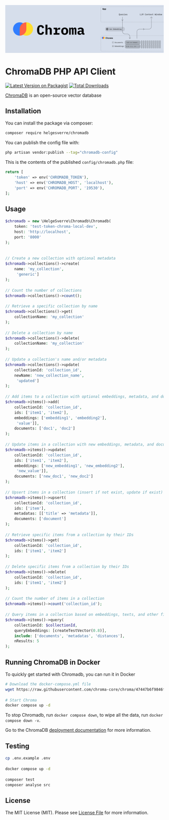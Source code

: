 <p align="center"><img src="./art/header.png"></p>

# ChromaDB PHP API Client

[![Latest Version on Packagist](https://img.shields.io/packagist/v/helgesverre/chromadb.svg?style=flat-square)](https://packagist.org/packages/helgesverre/chromadb)
[![Total Downloads](https://img.shields.io/packagist/dt/helgesverre/chromadb.svg?style=flat-square)](https://packagist.org/packages/helgesverre/chromadb)

[ChromaDB](https://github.com/chroma-core/chroma) is an open-source vector database

## Installation

You can install the package via composer:

```bash
composer require helgesverre/chromadb
```

You can publish the config file with:

```bash
php artisan vendor:publish --tag="chromadb-config"
```

This is the contents of the published `config/chromadb.php` file:

```php
return [
    'token' => env('CHROMADB_TOKEN'),
    'host' => env('CHROMADB_HOST', 'localhost'),
    'port' => env('CHROMADB_PORT', '19530'),
];
```

## Usage

```php
$chromadb = new \HelgeSverre\Chromadb\Chromadb(
    token: 'test-token-chroma-local-dev',
    host: 'http://localhost',
    port: '8000'
);


// Create a new collection with optional metadata
$chromadb->collections()->create(
    name: 'my_collection',
     'generic']
);

// Count the number of collections
$chromadb->collections()->count();

// Retrieve a specific collection by name
$chromadb->collections()->get(
    collectionName: 'my_collection'
);

// Delete a collection by name
$chromadb->collections()->delete(
    collectionName: 'my_collection'
);

// Update a collection's name and/or metadata
$chromadb->collections()->update(
    collectionId: 'collection_id',
    newName: 'new_collection_name',
     'updated']
);

// Add items to a collection with optional embeddings, metadata, and documents
$chromadb->items()->add(
    collectionId: 'collection_id',
    ids: ['item1', 'item2'],
    embeddings: ['embedding1', 'embedding2'],
     'value']],
    documents: ['doc1', 'doc2']
);

// Update items in a collection with new embeddings, metadata, and documents
$chromadb->items()->update(
    collectionId: 'collection_id',
    ids: ['item1', 'item2'],
    embeddings: ['new_embedding1', 'new_embedding2'],
     'new_value']],
    documents: ['new_doc1', 'new_doc2']
);

// Upsert items in a collection (insert if not exist, update if exist)
$chromadb->items()->upsert(
    collectionId: 'collection_id',
    ids: ['item'],
    metadatas: [['title' => 'metadata']],
    documents: ['document']
);

// Retrieve specific items from a collection by their IDs
$chromadb->items()->get(
    collectionId: 'collection_id',
    ids: ['item1', 'item2']
);

// Delete specific items from a collection by their IDs
$chromadb->items()->delete(
    collectionId: 'collection_id',
    ids: ['item1', 'item2']
);

// Count the number of items in a collection
$chromadb->items()->count('collection_id');

// Query items in a collection based on embeddings, texts, and other filters
$chromadb->items()->query(
    collectionId: $collectionId,
    queryEmbeddings: [createTestVector(0.8)],
    include: ['documents', 'metadatas', 'distances'],
    nResults: 5
);
```

## Running ChromaDB in Docker

To quickly get started with Chromadb, you can run it in Docker

```bash
# Download the docker-compose.yml file
wget https://raw.githubusercontent.com/chroma-core/chroma/47447b6f9846fb63cc17d3f458df405387f46127/docker-compose.yml

# Start Chroma
docker compose up -d
```

To stop Chromadb, run `docker compose down`, to wipe all the data, run `docker compose down -v`.

Go to the ChromaDB [deployment documentation](https://docs.trychroma.com/deployment) for more information.

## Testing

```bash
cp .env.example .env

docker compose up -d
 
composer test
composer analyse src
```

## License

The MIT License (MIT). Please see [License File](LICENSE.md) for more information.
